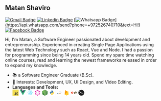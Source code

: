 ## Matan Shaviro
[![Gmail Badge](https://img.shields.io/badge/-Gmail-c14438?style=flat-square&logo=Gmail&logoColor=white&link=mailto:matan3sh@gmail.com)](mailto:matan3sh@gmail.com)
[![Linkedin Badge](https://img.shields.io/badge/-Linkedin-2867B2?style=flat-square&logo=linkedin&logoColor=white&link=https://www.linkedin.com/in/matan-shaviro-990b0272/)](https://www.linkedin.com/in/matan-shaviro-990b0272/)
[![Whatsapp Badge](https://img.shields.io/badge/-Whatsapp-4CA143?style=flat-square&labelColor=4CA143&logo=whatsapp&logoColor=white&link=https://api.whatsapp.com/send?phone=+972526740710&text=Hi!)](https://api.whatsapp.com/send?phone=+972526740710&text=Hi!)
[![Facebook Badge](https://img.shields.io/badge/-Facebook-3b5998?style=flat-square&labelColor=3b5998&logo=facebook&logoColor=white&link=https://www.facebook.com/matan.shaviro/)](https://www.facebook.com/matan.shaviro/)

Hi, I'm Matan, a Software Engineer passionated about development and entrepreneurship.
Experienced in creating Single Page Applications using the latest Web Technology such as React, Vue and Node. I had a passion for programming since being 14 years old. Spend my spare time watching online courses, read and learning the newest frameworks released in order to expand my knowledge.

- :books: a Software Engineer Graduate (B.Sc).
- :pushpin: Interests: Development, UX, UI Design, and Video Editing.
- **Languages and Tools:**  
<code><img height="20" src="https://raw.githubusercontent.com/github/explore/80688e429a7d4ef2fca1e82350fe8e3517d3494d/topics/javascript/javascript.png"></code>
<code><img height="20" src="https://raw.githubusercontent.com/github/explore/80688e429a7d4ef2fca1e82350fe8e3517d3494d/topics/vue/vue.png"></code>
<code><img height="20" src="https://raw.githubusercontent.com/github/explore/80688e429a7d4ef2fca1e82350fe8e3517d3494d/topics/react/react.png"></code>
<code><img height="20" src="https://raw.githubusercontent.com/github/explore/5c058a388828bb5fde0bcafd4bc867b5bb3f26f3/topics/graphql/graphql.png"></code>
<code><img height="20" src="https://raw.githubusercontent.com/github/explore/80688e429a7d4ef2fca1e82350fe8e3517d3494d/topics/nodejs/nodejs.png"></code>
<code><img height="20" src="https://raw.githubusercontent.com/github/explore/80688e429a7d4ef2fca1e82350fe8e3517d3494d/topics/python/python.png"></code>
<code><img height="20" src="https://raw.githubusercontent.com/github/explore/80688e429a7d4ef2fca1e82350fe8e3517d3494d/topics/mysql/mysql.png"></code>
<code><img height="20" src="https://raw.githubusercontent.com/github/explore/80688e429a7d4ef2fca1e82350fe8e3517d3494d/topics/firebase/firebase.png"></code>
<code><img height="20" src="https://raw.githubusercontent.com/github/explore/80688e429a7d4ef2fca1e82350fe8e3517d3494d/topics/git/git.png"></code>
<code><img height="20" src="https://raw.githubusercontent.com/github/explore/80688e429a7d4ef2fca1e82350fe8e3517d3494d/topics/terminal/terminal.png"></code>
